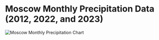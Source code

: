 # Moscow Monthly Precipitation Data (2012, 2022, and 2023)

![Moscow Monthly Precipitation Chart](https://quickchart.io/chart?c=%7B%22type%22%3A%22line%22%2C%22data%22%3A%7B%22labels%22%3A%5B%22January%22%2C%22February%22%2C%22March%22%2C%22April%22%2C%22May%22%2C%22June%22%2C%22July%22%2C%22August%22%2C%22September%22%2C%22October%22%2C%22November%22%2C%22December%22%5D%2C%22datasets%22%3A%5B%7B%22label%22%3A%22Precipitation%202012%20(mm)%22%2C%22data%22%3A%5B48%2C42%2C50%2C47%2C67%2C72%2C85%2C76%2C65%2C66%2C57%2C49%5D%2C%22borderColor%22%3A%22rgba(153%2C102%2C255%2C1)%22%2C%22backgroundColor%22%3A%22rgba(153%2C102%2C255%2C0.2)%22%7D%2C%7B%22label%22%3A%22Precipitation%202022%20(mm)%22%2C%22data%22%3A%5B50%2C38%2C42%2C45%2C58%2C70%2C78%2C75%2C60%2C62%2C55%2C48%5D%2C%22borderColor%22%3A%22rgba(255%2C99%2C132%2C1)%22%2C%22backgroundColor%22%3A%22rgba(255%2C99%2C132%2C0.2)%22%7D%2C%7B%22label%22%3A%22Precipitation%202023%20(mm)%22%2C%22data%22%3A%5B46%2C40%2C39%2C41%2C60%2C75%2C80%2C73%2C63%2C64%2C51%2C46%5D%2C%22borderColor%22%3A%22rgba(75%2C192%2C192%2C1)%22%2C%22backgroundColor%22%3A%22rgba(75%2C192%2C192%2C0.2)%22%7D%5D%7D%2C%22options%22%3A%7B%22scales%22%3A%7B%22y%22%3A%7B%22beginAtZero%22%3Atrue%7D%7D%7D%7D)
